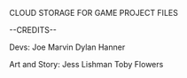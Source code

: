 CLOUD STORAGE FOR GAME PROJECT FILES



--CREDITS--

Devs:
  Joe Marvin
  Dylan Hanner

Art and Story:
  Jess Lishman
  Toby Flowers
